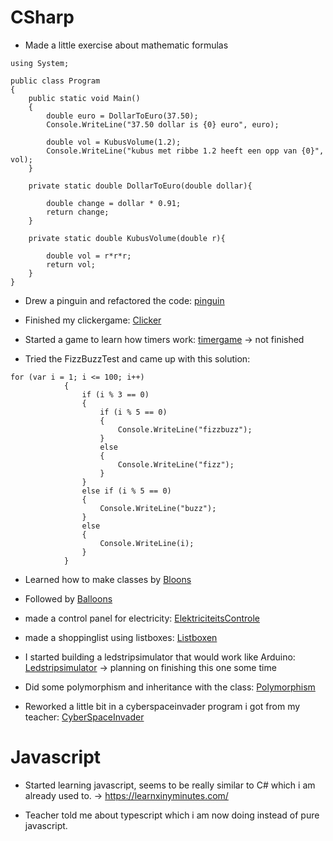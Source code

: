 # CSharp
- Made a little exercise about mathematic formulas
``` CSharp
using System;
					
public class Program
{
	public static void Main()
	{
		double euro = DollarToEuro(37.50);
		Console.WriteLine("37.50 dollar is {0} euro", euro);
		
		double vol = KubusVolume(1.2);
		Console.WriteLine("kubus met ribbe 1.2 heeft een opp van {0}", vol);
	}
	
	private static double DollarToEuro(double dollar){
		
		double change = dollar * 0.91;
		return change;
	}
	
	private static double KubusVolume(double r){
		
		double vol = r*r*r;
		return vol;
	}
}
```

- Drew a pinguin and refactored the code: [pinguin](https://github.com/LiamB-immalle/pinguin)
- Finished my clickergame: [Clicker](https://github.com/LiamB-immalle/Clicker)

- Started a game to learn how timers work: [timergame](https://github.com/LiamB-immalle/timergame) -> not finished

- Tried the FizzBuzzTest and came up with this solution:

``` CSharp
for (var i = 1; i <= 100; i++)
            {
                if (i % 3 == 0)
                {
                    if (i % 5 == 0)
                    {
                        Console.WriteLine("fizzbuzz");
                    }
                    else
                    {
                        Console.WriteLine("fizz");
                    }
                }
                else if (i % 5 == 0)
                {
                    Console.WriteLine("buzz");
                }
                else
                {
                    Console.WriteLine(i);
                }
            }
```

- Learned how to make classes by [Bloons](https://github.com/LiamB-immalle/bloons)
- Followed by [Balloons](https://github.com/LiamB-immalle/Balloons)
- made a control panel for electricity: [ElektriciteitsControle](https://github.com/LiamB-immalle/Elektriciteitscontrole)
- made a shoppinglist using listboxes: [Listboxen](https://github.com/LiamB-immalle/ListBoxen)


- I started building a ledstripsimulator that would work like Arduino: [Ledstripsimulator](https://github.com/LiamB-immalle/Elektriciteitscontrole) -> planning on finishing this one some time

- Did some polymorphism and inheritance with the class: [Polymorphism](https://github.com/LiamB-immalle/CanvasOmDingenOpTeTekenen)

- Reworked a little bit in a cyberspaceinvader program i got from my teacher: [CyberSpaceInvader](https://github.com/LiamB-immalle/CyberspaceInvadersWPF)

# Javascript

- Started learning javascript, seems to be really similar to C# which i am already used to. -> https://learnxinyminutes.com/

- Teacher told me about typescript which i am now doing instead of pure javascript.
